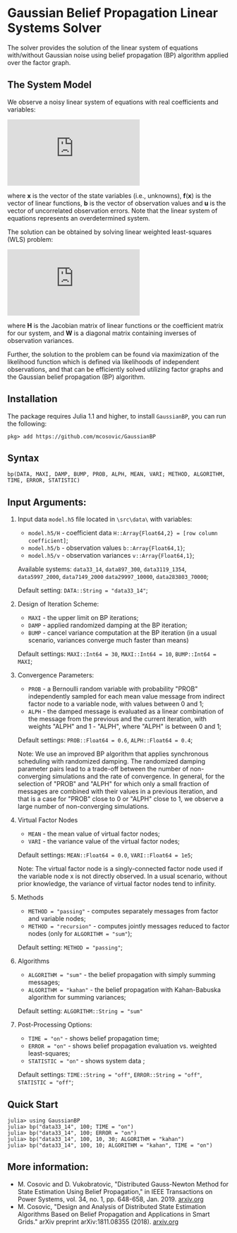 # Gaussian Belief Propagation Linear Systems Solver
The solver provides the solution of the linear system of equations with/without Gaussian noise using belief propagation (BP) algorithm applied over the factor graph.

## The System Model
We observe a noisy linear system of equations with real coefficients and variables:

![equation](https://latex.codecogs.com/gif.latex?%5Ctextbf%7Bb%7D%20%3D%20%5Ctextbf%7Bf%7D%28%5Ctextbf%7Bx%7D%29%20&plus;%20%5Ctextbf%7Bu%7D)

where **x** is the vector of the state variables (i.e., unknowns), **f**(**x**) is the vector of linear functions, **b** is the vector of observation values and **u** is the vector of uncorrelated observation errors. Note that the linear system of equations represents an overdetermined system.

The solution can be obtained by solving linear weighted least-squares (WLS) problem:

![wls](https://latex.codecogs.com/gif.latex?%28%5Cmathbf%7BH%7D%5ET%5Cmathbf%7BW%7D%5Cmathbf%7BH%7D%29%5Cmathbf%7Bx%7D%20%3D%20%5Cmathbf%7BH%7D%5ET%20%5Cmathbf%7BW%7D%5Cmathbf%7Bb%7D)

where **H** is the Jacobian matrix of linear functions or the coefficient  matrix for our system, and **W** is a diagonal matrix containing inverses of observation variances.

Further, the solution to the problem can be found via maximization of the likelihood function which is defined via likelihoods of independent observations, and that can be efficiently solved utilizing factor graphs and the Gaussian belief propagation (BP) algorithm.

## Installation
The package requires Julia 1.1 and higher, to install `GaussianBP`, you can run the following:
```
pkg> add https://github.com/mcosovic/GaussianBP
```

## Syntax
```
bp(DATA, MAXI, DAMP, BUMP, PROB, ALPH, MEAN, VARI; METHOD, ALGORITHM, TIME, ERROR, STATISTIC)
```

## Input Arguments:
1. Input data `model.h5` file located in `\src\data\` with variables:
    - `model.h5/H` - coefficient data `H::Array{Float64,2} = [row column coefficient]`;
    - `model.h5/b` - observation values `b::Array{Float64,1}`;
    - `model.h5/v` - observation variances `v::Array{Float64,1}`;

    Available systems: `data33_14`, `data897_300`, `data3119_1354`, `data5997_2000`, `data7149_2000` `data29997_10000`, `data283803_70000`;

    Default setting: `DATA::String = "data33_14"`;

2. Design of Iteration Scheme:
    - `MAXI` - the upper limit on BP iterations;
    - `DAMP` - applied randomized damping at the BP iteration;
    - `BUMP` - cancel variance computation at the BP iteration (in a usual scenario, variances converge much faster than means)

    Default settings: `MAXI::Int64 = 30`, `MAXI::Int64 = 10`, `BUMP::Int64 = MAXI`;

3. Convergence Parameters:
    - `PROB` - a Bernoulli random variable with probability "PROB" independently sampled for each mean value message from indirect factor node to a variable node, with values between 0 and 1;
    - `ALPH` - the damped message is evaluated as a linear combination of the message from the previous and the current iteration, with weights "ALPH" and 1 - "ALPH", where "ALPH" is between 0 and 1;

    Default settings: `PROB::Float64 = 0.6`, `ALPH::Float64 = 0.4`;

    Note: We use an improved BP algorithm that applies synchronous scheduling  with randomized damping. The randomized damping parameter pairs lead to a trade-off between the number of non-converging simulations and the rate of convergence. In general, for the selection of "PROB" and "ALPH" for which only a small fraction of messages are combined with their values in a previous iteration, and that is a case for "PROB" close to 0 or "ALPH" close to 1, we observe a large number of non-converging simulations.

4. Virtual Factor Nodes
    - `MEAN` - the mean value of virtual factor nodes;
    - `VARI` - the variance value of the virtual factor nodes;

    Default settings: `MEAN::Float64 = 0.0`, `VARI::Float64 = 1e5`;

    Note: The virtual factor node is a singly-connected factor node used if the variable node x is not directly observed. In a usual scenario, without prior knowledge, the variance of virtual factor nodes tend to infinity.

5. Methods
    - `METHOD = "passing"` - computes separately messages from factor and variable nodes;
    - `METHOD = "recursion"` - computes jointly messages reduced to factor nodes (only for `ALGORITHM = "sum"`);

    Default setting: `METHOD = "passing"`;

6. Algorithms
    - `ALGORITHM = "sum"` - the belief propagation with simply summing messages;
    - `ALGORITHM = "kahan"` - the belief propagation with Kahan-Babuska algorithm for summing variances;

    Default setting: `ALGORITHM::String = "sum"`

7. Post-Processing Options:
    - `TIME = "on"` - shows belief propagation time;
    - `ERROR = "on"` - shows belief propagation evaluation vs. weighted least-squares;
    - `STATISTIC = "on"` - shows system data ;

    Default settings: `TIME::String = "off"`, `ERROR::String = "off"`, `STATISTIC = "off"`;

## Quick Start
```
julia> using GaussianBP
julia> bp("data33_14", 100; TIME = "on")
julia> bp("data33_14", 100; ERROR = "on")
julia> bp("data33_14", 100, 10, 30; ALGORITHM = "kahan")
julia> bp("data33_14", 100, 10; ALGORITHM = "kahan", TIME = "on")
```

## More information:
- M. Cosovic and D. Vukobratovic, "Distributed Gauss-Newton Method for State Estimation Using Belief Propagation," in IEEE Transactions on  Power Systems, vol. 34, no. 1, pp. 648-658, Jan. 2019. [arxiv.org](https://arxiv.org/pdf/1702.05781.pdf)
- M. Cosovic, "Design and Analysis of Distributed State Estimation Algorithms Based on Belief Propagation and Applications in Smart Grids." arXiv preprint arXiv:1811.08355 (2018). [arxiv.org](https://arxiv.org/pdf/1811.08355.pdf)
